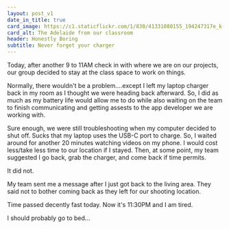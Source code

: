 ```yaml
---
layout: post_v1
date_in_title: true
card_image: https://c1.staticflickr.com/1/830/41331080155_194247317e_k.jpg
card_alt: The Adelaide from our classroom
header: Honestly Boring
subtitle: Never forget your charger
---
```



Today, after another 9 to 11AM check in with where we are on our projects, our group decided to stay at the class space to work on things.
      

Normally, there wouldn't be a problem....except I left my laptop charger back in my room as I thought we were heading back afterward. So, I did as much as my battery life would allow me to do while also waiting on the team to finish communicating and getting assests to the app developer we are working with.
      

Sure enough, we were still troubleshooting when my computer decided to shut off. Sucks that my laptop uses the USB-C port to charge. So, I waited around for another 20 minutes watching videos on my phone. I would cost less/take less time to our location if I stayed. Then, at some point, my team suggested I go back, grab the charger, and come back if time permits.
      

It did not.
      

My team sent me a message after I just got back to the living area. They said not to bother coming back as they left for our shooting location.
      

Time passed decently fast today. Now it's 11:30PM and I am tired.
      

I should probably go to bed...
      





